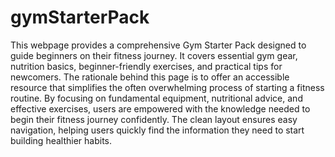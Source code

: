 # gymStarterPack
This webpage provides a comprehensive Gym Starter Pack designed to guide beginners on their fitness journey. It covers essential gym gear, nutrition basics, beginner-friendly exercises, and practical tips for newcomers. The rationale behind this page is to offer an accessible resource that simplifies the often overwhelming process of starting a fitness routine. By focusing on fundamental equipment, nutritional advice, and effective exercises, users are empowered with the knowledge needed to begin their fitness journey confidently. The clean layout ensures easy navigation, helping users quickly find the information they need to start building healthier habits.
